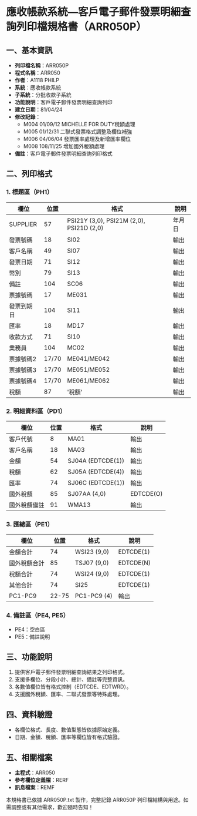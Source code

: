 # 應收帳款系統—客戶電子郵件發票明細查詢列印檔規格書（ARR050P）

## 一、基本資訊
- **列印檔名稱**：ARR050P
- **程式名稱**：ARR050
- **作者**：A1118 PHILP
- **系統**：應收帳款系統
- **子系統**：分批收款子系統
- **功能說明**：客戶電子郵件發票明細查詢列印
- **建立日期**：81/04/24
- **修改記錄**：
  - M004 01/09/12 MICHELLE FOR DUTY稅額處理
  - M005 01/12/31 二聯式發票格式調整及欄位補強
  - M006 04/06/04 發票匯率處理及新增匯率欄位
  - M008 108/11/25 增加國外稅額處理
- **備註**：客戶電子郵件發票明細查詢列印格式

## 二、列印格式

### 1. 標題區（PH1）
| 欄位 | 位置 | 格式 | 說明 |
|------|------|------|------|
| SUPPLIER | 57 | PSI21Y (3,0), PSI21M (2,0), PSI21D (2,0) | 年月日 |
| 發票號碼 | 18 | SI02 | 輸出 |
| 客戶名稱 | 49 | SI07 | 輸出 |
| 發票日期 | 71 | SI12 | 輸出 |
| 幣別 | 79 | SI13 | 輸出 |
| 備註 | 104 | SC06 | 輸出 |
| 票據號碼 | 17 | ME031 | 輸出 |
| 發票到期日 | 104 | SI11 | 輸出 |
| 匯率 | 18 | MD17 | 輸出 |
| 收款方式 | 71 | SI10 | 輸出 |
| 業務員 | 104 | MC02 | 輸出 |
| 票據號碼2 | 17/70 | ME041/ME042 | 輸出 |
| 票據號碼3 | 17/70 | ME051/ME052 | 輸出 |
| 票據號碼4 | 17/70 | ME061/ME062 | 輸出 |
| 稅額 | 87 | '稅額' | 輸出 |

### 2. 明細資料區（PD1）
| 欄位 | 位置 | 格式 | 說明 |
|------|------|------|------|
| 客戶代號 | 8 | MA01 | 輸出 |
| 客戶名稱 | 18 | MA03 | 輸出 |
| 金額 | 54 | SJ04A (EDTCDE(1)) | 輸出 |
| 稅額 | 62 | SJ05A (EDTCDE(4)) | 輸出 |
| 匯率 | 74 | SJ06C (EDTCDE(1)) | 輸出 |
| 國外稅額 | 85 | SJ07AA (4,0) | EDTCDE(O) |
| 國外稅額備註 | 91 | WMA13 | 輸出 |

### 3. 匯總區（PE1）
| 欄位 | 位置 | 格式 | 說明 |
|------|------|------|------|
| 金額合計 | 74 | WSI23 (9,0) | EDTCDE(1) |
| 國外稅額合計 | 85 | TSJ07 (9,0) | EDTCDE(N) |
| 稅額合計 | 74 | WSI24 (9,0) | EDTCDE(1) |
| 其他合計 | 74 | SI25 | EDTCDE(1) |
| PC1-PC9 | 22-75 | PC1-PC9 (4) | 輸出 |

### 4. 備註區（PE4, PE5）
- PE4：空白區
- PE5：備註說明

## 三、功能說明
1. 提供客戶電子郵件發票明細查詢結果之列印格式。
2. 支援多欄位、分段小計、總計、備註等完整資訊。
3. 各數值欄位皆有格式控制（EDTCDE、EDTWRD）。
4. 支援國外稅額、匯率、二聯式發票等特殊處理。

## 四、資料驗證
- 各欄位格式、長度、數值型態皆依據原始定義。
- 日期、金額、稅額、匯率等欄位皆有格式驗證。

## 五、相關檔案
- **主程式**：ARR050
- **參考欄位定義檔**：RERF
- **訊息檔案**：REMF

本規格書已依據 ARR050P.txt 製作，完整記錄 ARR050P 列印檔結構與用途。如需調整或有其他需求，歡迎隨時告知！ 